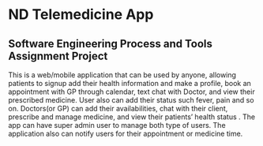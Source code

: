 # ND Telemedicine App
## Software Engineering Process and Tools Assignment Project

This is a web/mobile application that can be used by anyone, allowing patients to signup add their health information and make a profile, book an appointment with GP through calendar, text chat with Doctor, and view their prescribed medicine. User also can add their status such fever, pain and so on. Doctors(or GP) can add their availabilities, chat with their client, prescribe and manage medicine, and view their patients’ health status . The app can have super admin user to manage both type of users. The application also can notify users for their appointment or medicine time.
